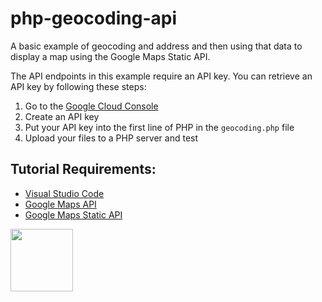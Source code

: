 # php-geocoding-api

A basic example of geocoding and address and then using that data to display a map using the Google Maps Static API. 

The API endpoints in this example require an API key. You can retrieve an API key by following these steps:

1. Go to the [Google Cloud Console](https://console.cloud.google.com/) 
2. Create an API key
3. Put your API key into the first line of PHP in the ```geocoding.php``` file
4. Upload your files to a PHP server and test

## Tutorial Requirements:

* [Visual Studio Code](https://code.visualstudio.com/)
* [Google Maps API](https://developers.google.com/maps)
* [Google Maps Static API](https://developers.google.com/maps/documentation/maps-static/overview)

<a href="https://codeadam.ca">
<img src="https://codeadam.ca/images/code-block.png" width="100">
</a>
